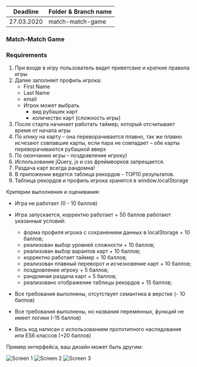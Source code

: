| Deadline  | Folder & Branch name |
|-----------|-------------|
| 27.03.2020 | match-match-game |

### Match-Match Game 

### Requirements

1. При входе в игру пользователь видит приветсвие и краткие правила игры
2. Далее заполняет профиль игрока:
    - First Name
    - Last Name
    - email
    - Игрок может выбрать
       - вид рубашек карт
       - количество карт (сложность игры)
3.  После старта начинает работать таймер, который отсчитывает время от начала игры
4.  По клику на карту – она переворачивается плавно, так же плавно исчезают совпавшие карты, если пара не совпадает – обе карты переворачиваются рубашкой вверх
5.  По окончанию игры – поздравление игроку)
6.  Использование jQuery, js и css фреймворков запрещается.
7.  Раздача карт всегда рандомна!
8.  В приложении ведется таблица рекордов - ТОP10 результатов.
9.  Таблица рекордов и профиль игрока хранятся в window.localStorage
 
 
Критерии выполнения и оценивания:
  * Игра не работает (0 - 10 баллов)
  * Игра запускается, корректно работает + 50 баллов
    работают указанные условий:
    - форма профиля игрока с сохранением данных в localStorage + 10 баллов;
    - реализован выбор уровней сложности + 10 баллов;
    - реализован выбор варантов карт + 10 баллов;
    - корректно работает таймер + 10 баллов;
    - реализован плавный переворот и исчезновение карт + 10 баллов;
    - поздровление игроку + 5 баллов;
    - рандомная раздача карт + 5 баллов;
    - реализовано отображение таблицы рекордов + 15 баллов;
    
  * Все требования выполнены, отсутствует семантика в верстке (- 10 баллов)
  * Все требования выполнены, но названия переменных, функций не имеет логики (-15 баллов)
  * Весь код написан с использованием прототипного наследования или ES6 классов (+20 баллов)

Пример интерфейса, ваш дизайн может быть другим:

![Screen 1](http://rolling-scopes-school.github.io/tasks/images/match-match-game/image001.jpg)
![Screen 2](http://rolling-scopes-school.github.io/tasks/images/match-match-game/image002.jpg)
![Screen 3](http://rolling-scopes-school.github.io/tasks/images/match-match-game/image003.jpg)
